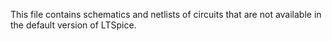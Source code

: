 This file contains schematics and netlists of circuits that are not available in the default version of LTSpice. 
